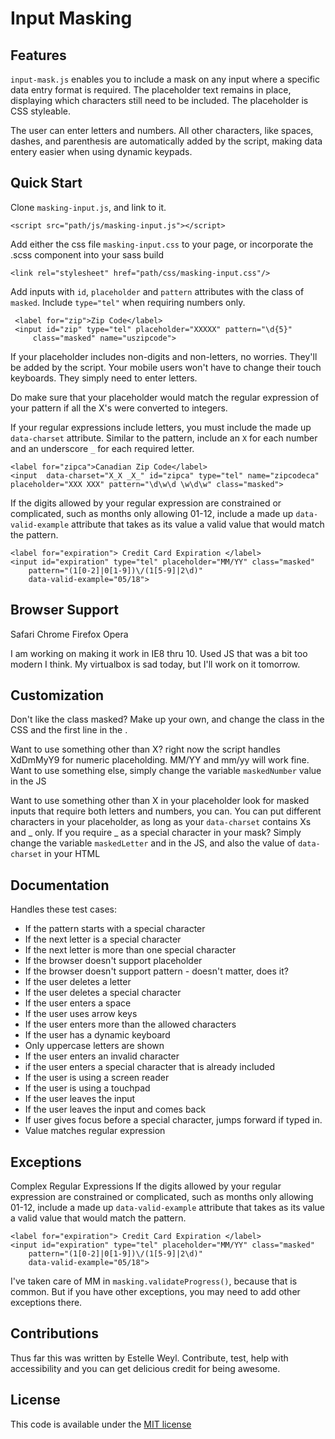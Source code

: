 Input Masking
=====================

## Features

`input-mask.js` enables you to include a mask on any input where a specific data entry format is required. The placeholder text remains in place, displaying which characters still need to be included. The placeholder is CSS styleable.

The user can enter letters and numbers. All other characters, like spaces, dashes, and parenthesis are automatically added by the script, making data entery easier when using dynamic keypads.



## Quick Start

Clone `masking-input.js`, and link to it.

	<script src="path/js/masking-input.js"></script>

Add either the css file `masking-input.css` to your page, or incorporate the .scss component into your sass build

	<link rel="stylesheet" href="path/css/masking-input.css"/>

Add inputs with `id`, `placeholder` and `pattern` attributes with the class of `masked`. Include `type="tel"` when requiring numbers only.

	 <label for="zip">Zip Code</label>
  	 <input id="zip" type="tel" placeholder="XXXXX" pattern="\d{5}" 
  	     class="masked" name="uszipcode"> 

If your placeholder includes non-digits and non-letters, no worries. They'll be added by the script. Your mobile users won't have to change their touch keyboards. They simply need to enter letters. 

Do make sure that your placeholder would match the regular expression of your pattern if all the X's were converted to integers. 

If your regular expressions include letters, you must include the made up `data-charset` attribute. Similar to the pattern, include an `X` for each number and an underscore `_` for each required letter.

	<label for="zipca">Canadian Zip Code</label>
  	<input  data-charset="X_X _X_" id="zipca" type="tel" name="zipcodeca" placeholder="XXX XXX" pattern="\d\w\d \w\d\w" class="masked">
  	
If the digits allowed by your regular expression are constrained or complicated, such as months only allowing 01-12, include a made up `data-valid-example` attribute that takes as its value a valid value that would match the pattern.

	<label for="expiration"> Credit Card Expiration </label>
    <input id="expiration" type="tel" placeholder="MM/YY" class="masked" 
    	pattern="(1[0-2]|0[1-9])\/(1[5-9]|2\d)" 
    	data-valid-example="05/18"> 
	

## Browser Support

Safari
Chrome
Firefox
Opera

I am working on making it work in IE8 thru 10. Used JS that was a bit too modern I think. My virtualbox is sad today, but I'll work on it tomorrow. 

## Customization

Don't like the class masked? Make up your own, and change the class in the CSS and the first line in the .

Want to use something other than X? right now the script handles XdDmMyY9 for numeric placeholding. MM/YY and mm/yy will work fine. Want to use something else, simply change the variable `maskedNumber` value in the JS

Want to use something other than X in your placeholder look for masked inputs that require both letters and numbers, you can. You can put different characters in your placeholder, as long as your `data-charset` contains Xs and _ only. If you require _ as a special character in your mask? Simply change the variable `maskedLetter` and in the JS, and also the value of `data-charset` in your HTML
## Documentation

Handles these test cases:

* If the pattern starts with a special character 
* If the next letter is a special character 
* If the next letter is more than one special character 
* If the browser doesn't support placeholder 
* If the browser doesn't support pattern - doesn't matter, does it?
* If the user deletes a letter 
* If the user deletes a special character 
* If the user enters a space 
* If the user uses arrow keys 
* If the user enters more than the allowed characters 
* If the user has a dynamic keyboard 
* Only uppercase letters are shown
* If the user enters an invalid character 
* if the user enters a special character that is already included
* If the user is using a screen reader
* If the user is using a touchpad
* If the user leaves the input
* If the user leaves the input and comes back
* If user gives focus before a special character, jumps forward if typed in.
* Value matches regular expression

## Exceptions

Complex Regular Expressions
If the digits allowed by your regular expression are constrained or complicated, such as months only allowing 01-12, include a made up `data-valid-example` attribute that takes as its value a valid value that would match the pattern.

	<label for="expiration"> Credit Card Expiration </label>
    <input id="expiration" type="tel" placeholder="MM/YY" class="masked" 
    	pattern="(1[0-2]|0[1-9])\/(1[5-9]|2\d)" 
    	data-valid-example="05/18"> 
    	
I've taken care of MM in `masking.validateProgress()`, because that is common. But if you have other exceptions, you may need to add other exceptions there.

## Contributions

Thus far this was written by Estelle Weyl. Contribute, test, help with accessibility and you can get delicious credit for being awesome.

## License

This code is available under the [MIT license](LICENSE)


